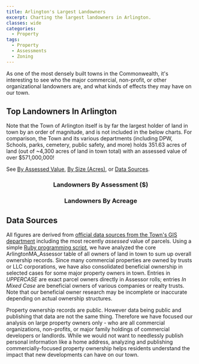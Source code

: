 ```yaml
---
title: Arlington's Largest Landowners
excerpt: Charting the largest landowners in Arlington.
classes: wide
categories:
  - Property
tags:
  - Property
  - Assessments
  - Zoning
---
```


As one of the most densely built towns in the Commonwealth, it's interesting to see who the major commercial, non-profit, or other organizational landowners are, and what kinds of effects they may have on our town.

## Top Landowners In Arlington

Note that the Town of Arlington itself is by far the largest holder of land in town by an order of magnitude, and is not included in the below charts.  For comparison, the Town and its various departments (including DPW, Schools, parks, cemetery, public safety, and more) holds 351.63 acres of land (out of ~4,300 acres of land in town total) with an assessed value of over $571,000,000!

See [By Assessed Value](#assessment), [By Size (Acres)](#acres), or [Data Sources](#data-sources).

<figure id="assessment">
  <div class='chartfigure'>
    <h3 style='text-align: center;'>Landowners By Assessment ($)</h3>
    <div id="landval"></div>
  </div>
</figure>

<figure id="acres">
  <div class='chartfigure'>
    <h3 style='text-align: center;'>Landowners By Acreage</h3>
    <div id="landsize"></div>
  </div>
</figure>

## Data Sources

All figures are derived from [official data sources from the Town's GIS department](/property) including the most recently _assessed_ value of parcels.  Using a simple [Ruby programming script](https://github.com/ArlingtonMA/arlingtonma.info/blob/master/src/assessorparser.rb), we have analyzed the core ArlingtonMA_Assessor table of all owners of land in town to sum up overall ownership records.  Since many commercial properties are owned by trusts or LLC corporations, we have also consolidated beneficial ownership in selected cases for some major property owners in town.  Entries in _UPPERCASE_ are exact parcel owners directly in Assessor rolls; entries _In Mixed Case_ are beneficial owners of various companies or realty trusts.  Note that our beneficial owner research may be incomplete or inaccurate depending on actual ownership structures.

Property ownership records are public.  However data being public and publishing that data are not the same thing.  Therefore we have focused our analysis on large property owners only - who are all commercial organizations, non-profits, or major family holdings of commercial developers or landlords.  While we would not want to needlessly publish personal information like a home address, analyzing and publishing commercially-focused property ownership helps residents understand the impact that new developments can have on our town.

<!-- Actually load our charts/tables -->
<link href="/assets/css/c3.css" rel="stylesheet">
<script src="/assets/js/d3.min.js" charset="utf-8"></script>
<script src="/assets/js/c3.min.js"></script>
<script src="/assets/js/dataread.js"></script>
<script>
const landval = [
  ['Beneficial Owner', 'Assessed Valuation'],
  ["Mirak Family", 82444000],
  ["FHF 1 ARLINGTON 360 LLC", 77839500],
  ["ARLINGTON HOUSING AUTHORITY", 53547800],
  ["ROMAN CATHOLIC ARCH OF BOS", 47729400],
  ["US REIF BRIGHAM SQUARE", 47352400],
  ["NOSTALGIA PROPERTIES LLC", 42307900],
  ["OLD COLONY REALTY PARTNERS LLC", 35668400],
  ["BRENTWOOD REALTY PARTNERS LLC", 32345200],
  ["MILLBROOK SQ APARTMENTS CO", 22719400],
  ["CLAREMONT ARLINGTON SUITES LLC", 22326400],
  ["BROOKS AVENUE LLC", 18647100],
  ["Henry E. Davidson, Jr.", 16661400],
  ["CONSERVATION FOOD & HEALTH", 16281100],
  ["JOHNSON ARTHUR W TR", 14424300],
  ["WINCHESTER COUNTRY CLUB", 14123862],
  ["GALVIN SEAN D/TRUSTEE", 13953700],
  ["BRIGHTVIEW ARLINGTON LLC", 13446200],
  ["SUNRISE ASSISTED LIVING INC", 13027200],
  ["Paul Caruso", 11960000],
  ["Mugar Family", 11789500]
]
c3.generate({
  bindto: '#landval',
  size: {
    height: 600, // Force bars to be wider
  },
  data: {
    x: 'Beneficial Owner',
    rows: landval,
    type: 'bar',
    labels: {
      format: {
        'Assessed Valuation': d3.format('$')
      }
    },
    bar: {
      width: 40
    }
  },
  axis: {
    rotated: true,
    x: {
      type: 'category',
      categories: landval.map(function(v,i) { return v[0]; }).slice(1),
      tick: {
        centered: true
      }
    },
    y: {
      show: false
    }
  }
})

const landsize = [
  ['Beneficial Owner', 'Size in Acres'],
  ['WINCHESTER COUNTRY CLUB', 48.22],
  ['Mirak Family', 20.11],
  ['ROMAN CATHOLIC ARCH OF BOS', 19.92],
  ['ARLINGTON HOUSING AUTHORITY', 19.48],
  ['Mugar Family', 17.83],
  ['FHF 1 ARLINGTON 360 LLC', 16.17],
  ['CATHOLIC CEMETARY ASSOC', 14.92],
  ['BELMONT COUNTRY CLUB INC', 11.32],
  ['NOSTALGIA PROPERTIES LLC', 5.74],
  ['CONSERVATION FOOD & HEALTH', 5.29],
  ['US REIF BRIGHAM SQUARE', 3.87],
  ['Paul Caruso', 3.43],
  ['HOUSING CORP OF ARLINGTON', 3.32],
  ['THE GREEK ORTHODOX CHURCH', 3.31],
  ['GALVIN SEAN D/TRUSTEE', 3.09],
  ['ARLINGTON COAL & LUMBER CO', 3.09],
  ['30 PARK AVE ASSOC LLP', 2.95],
  ['JOHNSON ARTHUR W TR', 2.48],
  ['MILLBROOK SQ APARTMENTS CO', 2.43],
  ['MARLEY WILLIAM GNC', 2.32]
]
c3.generate({
  bindto: '#landsize',
  size: {
    height: 600, // Force bars to be wider
  },
  data: {
    x: 'Beneficial Owner',
    rows: landsize,
    type: 'bar',
    bar: {
      width: 40
    }
  },
  axis: {
    rotated: true,
    x: {
      type: 'category',
      categories: landval.map(function(v,i) { return v[0]; }).slice(1),
      tick: {
        centered: true
      }
    },
    y: {
      show: false
    }
  }
})
</script>